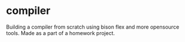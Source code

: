 # compiler
Building a compiler from scratch using bison flex and more opensource tools. Made as a part of a homework project.
